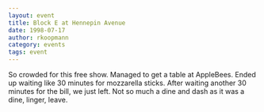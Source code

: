 ```yaml
---
layout: event
title: Block E at Hennepin Avenue
date: 1998-07-17
author: rkoopmann
category: events
tags: event
---
```


So crowded for this free show. Managed to get a table at AppleBees. Ended up waiting like 30 minutes for mozzarella sticks. After waiting another 30 minutes for the bill, we just left. Not so much a dine and dash as it was a dine, linger, leave.
